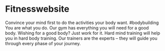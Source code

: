 # Fitnesswebsite
Convince your mind first to do the activities your body want. #bodybuilding You are what you do. Our gym has everything you will need for a good body. Wishing for a good body? Just work for it.  Hard mind training will help you in hard body training. Our trainers are the experts – they will guide you through every phase of your journey.
